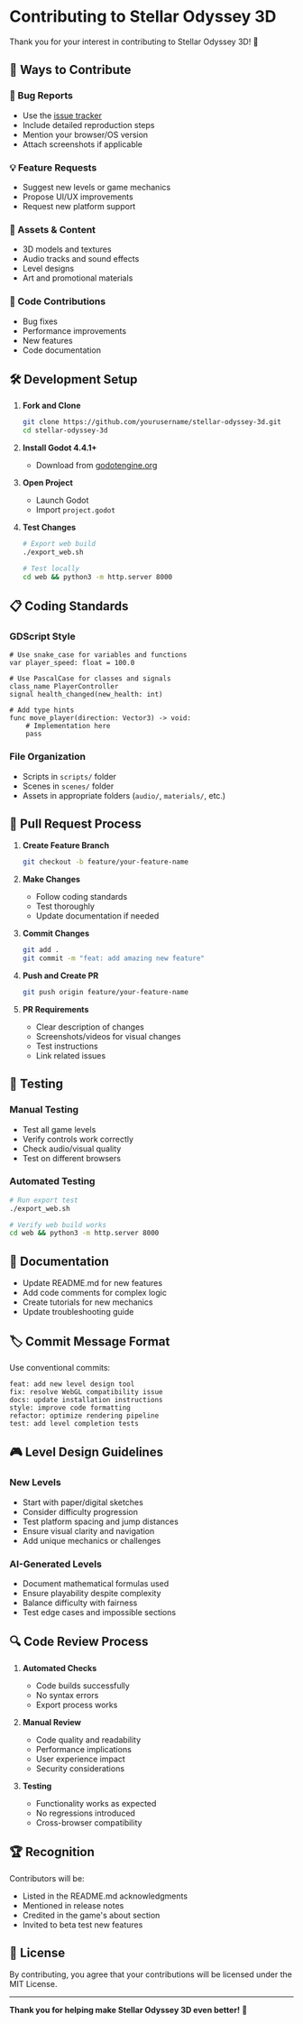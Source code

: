 # Contributing to Stellar Odyssey 3D

Thank you for your interest in contributing to Stellar Odyssey 3D! 🚀

## 🎯 Ways to Contribute

### 🐛 Bug Reports
- Use the [issue tracker](https://github.com/yourusername/stellar-odyssey-3d/issues)
- Include detailed reproduction steps
- Mention your browser/OS version
- Attach screenshots if applicable

### 💡 Feature Requests  
- Suggest new levels or game mechanics
- Propose UI/UX improvements
- Request new platform support

### 🎨 Assets & Content
- 3D models and textures
- Audio tracks and sound effects  
- Level designs
- Art and promotional materials

### 🔧 Code Contributions
- Bug fixes
- Performance improvements
- New features
- Code documentation

## 🛠 Development Setup

1. **Fork and Clone**
   ```bash
   git clone https://github.com/yourusername/stellar-odyssey-3d.git
   cd stellar-odyssey-3d
   ```

2. **Install Godot 4.4.1+**
   - Download from [godotengine.org](https://godotengine.org/download)

3. **Open Project**
   - Launch Godot
   - Import `project.godot`

4. **Test Changes**
   ```bash
   # Export web build
   ./export_web.sh
   
   # Test locally
   cd web && python3 -m http.server 8000
   ```

## 📋 Coding Standards

### GDScript Style
```gdscript
# Use snake_case for variables and functions
var player_speed: float = 100.0

# Use PascalCase for classes and signals
class_name PlayerController
signal health_changed(new_health: int)

# Add type hints
func move_player(direction: Vector3) -> void:
    # Implementation here
    pass
```

### File Organization
- Scripts in `scripts/` folder
- Scenes in `scenes/` folder  
- Assets in appropriate folders (`audio/`, `materials/`, etc.)

## 🔄 Pull Request Process

1. **Create Feature Branch**
   ```bash
   git checkout -b feature/your-feature-name
   ```

2. **Make Changes**
   - Follow coding standards
   - Test thoroughly
   - Update documentation if needed

3. **Commit Changes**
   ```bash
   git add .
   git commit -m "feat: add amazing new feature"
   ```

4. **Push and Create PR**
   ```bash
   git push origin feature/your-feature-name
   ```

5. **PR Requirements**
   - Clear description of changes
   - Screenshots/videos for visual changes
   - Test instructions
   - Link related issues

## 🧪 Testing

### Manual Testing
- Test all game levels
- Verify controls work correctly
- Check audio/visual quality
- Test on different browsers

### Automated Testing
```bash
# Run export test
./export_web.sh

# Verify web build works
cd web && python3 -m http.server 8000
```

## 📝 Documentation

- Update README.md for new features
- Add code comments for complex logic
- Create tutorials for new mechanics
- Update troubleshooting guide

## 🏷 Commit Message Format

Use conventional commits:
```
feat: add new level design tool
fix: resolve WebGL compatibility issue  
docs: update installation instructions
style: improve code formatting
refactor: optimize rendering pipeline
test: add level completion tests
```

## 🎮 Level Design Guidelines

### New Levels
- Start with paper/digital sketches
- Consider difficulty progression
- Test platform spacing and jump distances
- Ensure visual clarity and navigation
- Add unique mechanics or challenges

### AI-Generated Levels
- Document mathematical formulas used
- Ensure playability despite complexity
- Balance difficulty with fairness
- Test edge cases and impossible sections

## 🔍 Code Review Process

1. **Automated Checks**
   - Code builds successfully
   - No syntax errors
   - Export process works

2. **Manual Review**
   - Code quality and readability
   - Performance implications
   - User experience impact
   - Security considerations

3. **Testing**
   - Functionality works as expected
   - No regressions introduced
   - Cross-browser compatibility

## 🏆 Recognition

Contributors will be:
- Listed in the README.md acknowledgments
- Mentioned in release notes
- Credited in the game's about section
- Invited to beta test new features

## 📄 License

By contributing, you agree that your contributions will be licensed under the MIT License.

---

**Thank you for helping make Stellar Odyssey 3D even better!** 🌟
